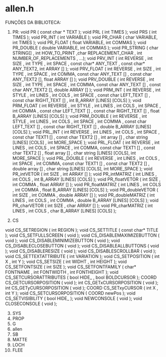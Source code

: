 # allen.h

FUNÇÕES DA BIBLIOTECA:

1. PR:
void PR              ( const char * TEXT );
void PRL             ( int TIMES );
void PRS             ( int TIMES );
void PR_INT          ( int VARIABLE );
void PR_CHAR         ( char VARIABLE, int TIMES );
void PR_FLOAT        ( float VARIABLE, int COMMAS );
void PR_DOUBLE       ( double VARIABLE, int COMMAS );
void PR_STRING       ( char STRING[] , int HOW_TO_PRINT ,char REPLACEMENT_CHAR , int NUMBER_OF_REPLACEMENTS , ...);
void PRV_INT         ( int REVERSE , int SIZE , int TYPE , int SPACE , const char* ANY_TEXT , const char* ANY_TEXT2, int ARRAY [] );
void PRV_FLOAT       ( int REVERSE , int SIZE , int TYPE , int SPACE , int COMMA, const char ANY_TEXT [] , const char ANY_TEXT2 [], float ARRAY [] );
void PRV_DOUBLE      ( int REVERSE , int SIZE , int TYPE , int SPACE , int COMMA, const char ANY_TEXT [] , const char ANY_TEXT2 [], double ARRAY [] );
void PRM_INT         ( int REVERSE , int STYLE , int LINES , int COLS , int SPACE , const char LEFT_TEXT [] , const char RIGHT_TEXT [] ,  int B_ARRAY [LINES] [COLS] );
void PRM_FLOAT       ( int REVERSE , int STYLE , int LINES , int COLS , int SPACE , int COMMA , const char LEFT_TEXT [] , const char RIGHT_TEXT [] ,  float B_ARRAY [LINES] [COLS] );
void PRM_DOUBLE      ( int REVERSE , int STYLE , int LINES , int COLS , int SPACE , int COMMA , const char LEFT_TEXT [] , const char RIGHT_TEXT [] ,  double B_ARRAY [LINES] [COLS] );
void PRL_INT         ( int REVERSE , int LINES , int COLS , int SPACE , const char TEXT1 [] , const char TEXT2 [] ,  int array [] , char string [LINES] [COLS] , int MORE_SPACE );
void PRL_FLOAT       ( int REVERSE , int LINES , int COLS , int SPACE , int COMMA, const char TEXT1 [] , const char TEXT2 [] ,  float array [] , char string [LINES] [COLS], int MORE_SPACE );
void PRL_DOUBLE      ( int REVERSE , int LINES , int COLS , int SPACE , int COMMA, const char TEXT1 [] , const char TEXT2 [] ,  double array [] , char string [LINES] [COLS], int MORE_SPACE );
void PR_intVETOR     ( int SIZE , int ARRAY [] );
void PR_intMATRIZ    ( int LINES , int COLS , int B_ARRAY [LINES] [COLS] );
void PR_floatVETOR   ( int SIZE , int COMMA , float ARRAY [] );
void PR_floatMATRIZ  ( int LINES , int COLS , int COMMA , float B_ARRAY [LINES] [COLS] );
void PR_doubleVETOR  ( int SIZE , int COMMA , double ARRAY [] );
void PR_doubleMATRIZ ( int LINES , int COLS , int COMMA , double B_ARRAY [LINES] [COLS] );
void PR_charVETOR    ( int SIZE , char ARRAY [] );
void PR_charMATRIZ   ( int LINES , int COLS , char B_ARRAY [LINES] [COLS] );

2. CS

void  CS_SETREGION                           ( int REGION );
void  CS_SETTITLE                            ( const char* TITLE );
void  CS_SETFULLSCREEN                       ( void );
void  CS_DISABLEMAXIMIZEBUTTON               ( void );
void  CS_DISABLEMINIMIZEBUTTON               ( void );
void  CS_DISABLECLOSEBUTTON                  ( void );
void  CS_DISABLEALLBUTTONS                   ( void );
void  CS_DISABLERESIZE                       ( void );
void  CS_DISABLESCROLLBAR                    ( void );
void  CS_SETTEXTATTRIBUTE                    ( int VARIATION );
void  CS_SETPOSITION                         ( int X , int Y );
void  CS_SETSIZE                             ( int WIDHT , int HEIGHT );
void  CS_SETFONTSIZE                         ( int SIZE );
void  CS_SETFONTFAMILY                       ( char* FONTNAME , int FONTWIDTH , int FONTHEIGHT );
void  CS_SETCURSORATTRIBUTES                 ( bool HIDE_ , bool BOLDCURSOR );
COORD CS_GETCURSORPOSITION                   ( void );
int   CS_GETxCURSORPOSITION                  ( void );
int   CS_GETyCURSORPOSITION                  ( void );
COORD CS_SETxyCURSOR                         ( int X , int Y );
void  CS_SETCURSORPOSITION                   ( COORD newPos );
void  CS_SETVISIBILITY                       ( bool HIDE_ );
void  NEWCONSOLE                             ( void );
void  CLOSECONSOLE                           ( void );

3. SYS
4. PROP
5. G
6. allen
7. SB
8. MATTE
9. LOCH
10. FLEE
